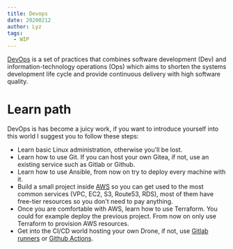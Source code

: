 ```yaml
---
title: Devops
date: 20200212
author: Lyz
tags:
  - WIP
---
```


[DevOps](https://en.wikipedia.org/wiki/DevOps) is a set of practices that
combines software development (Dev) and information-technology operations (Ops)
which aims to shorten the systems development life cycle and provide continuous
delivery with high software quality.

# Learn path

DevOps is has become a juicy work, if you want to introduce yourself into this
world I suggest you to follow these steps:

* Learn basic Linux administration, otherwise you'll be lost.
* Learn how to use Git. If you can host your own Gitea, if not, use an existing
  service such as Gitlab or Github.
* Learn how to use Ansible, from now on try to deploy every machine with it.
* Build a small project inside [AWS](aws.md) so you can get used to the most
  common services (VPC, EC2, S3, Route53, RDS), most of them have free-tier
  resources so you don't need to pay anything.
* Once you are comfortable with AWS, learn how to use Terraform. You could for
  example deploy the previous project. From now on only use Terraform to
  provision AWS resources.
* Get into the CI/CD world hosting your own Drone, if not, use [Gitlab
  runners](https://docs.gitlab.com/runner/) or [Github
  Actions](https://github.com/features/actions).
